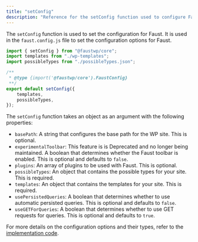 ```yaml
---
title: "setConfig"
description: "Reference for the setConfig function used to configure Faust.js settings in the faust.config.js file."
---
```


The `setConfig` function is used to set the configuration for Faust. It is used in the `faust.config.js` file to set the configuration options for Faust.

```js {12} title="faust.config.js"
import { setConfig } from "@faustwp/core";
import templates from "./wp-templates";
import possibleTypes from "./possibleTypes.json";

/**
 * @type {import('@faustwp/core').FaustConfig}
 **/
export default setConfig({
	templates,
	possibleTypes,
});
```

The `setConfig` function takes an object as an argument with the following properties:

- `basePath`: A string that configures the base path for the WP site. This is optional.
- `experimentalToolbar`: This feature is is Deprecated and no longer being maintained. A boolean that determines whether the Faust toolbar is enabled. This is optional and defaults to `false`.
- `plugins`: An array of plugins to be used with Faust. This is optional.
- `possibleTypes`: An object that contains the possible types for your site. This is required.
- `templates`: An object that contains the templates for your site. This is required.
- `usePersistedQueries`: A boolean that determines whether to use automatic persisted queries. This is optional and defaults to `false`.
- `useGETForQueries`: A boolean that determines whether to use GET requests for queries. This is optional and defaults to `true`.

For more details on the configuration options and their types, refer to the [implementation code](https://github.com/wpengine/faustjs/blob/canary/packages/faustwp-core/src/config/index.ts).
